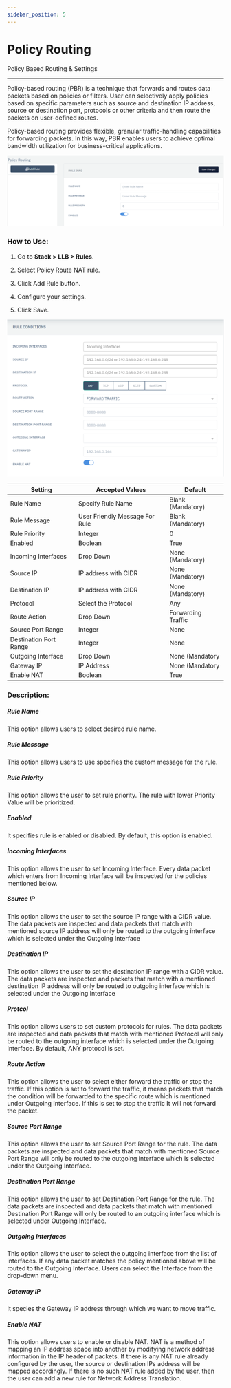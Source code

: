 ```yaml
---
sidebar_position: 5
---
```


# Policy Routing

Policy Based Routing & Settings

---

Policy-based routing (PBR) is a technique that forwards and routes data packets based on policies or filters. User can selectively apply policies based on specific parameters such as source and destination IP address, source or destination port, protocols or other criteria and then route the packets on user-defined routes.

Policy-based routing  provides flexible, granular traffic-handling capabilities for forwarding packets. In this way, PBR enables users to achieve optimal bandwidth utilization for business-critical applications.

![policy_routing](/img/llb/llb18.png)

### **How to Use:**

1. Go to **Stack > LLB > Rules**.

2. Select Policy Route NAT rule.

3. Click Add Rule button.

4. Configure your settings.

5. Click Save.

![policy_routing_rule_condition](/img/llb/llb19.png)

| Setting                | Accepted Values                | Default            |
|------------------------|--------------------------------|--------------------|
| Rule Name              | Specify Rule Name              | Blank (Mandatory)  |
| Rule Message           | User Friendly Message For Rule | Blank (Mandatory)  |
| Rule Priority          | Integer                        | 0                  |
| Enabled                | Boolean                        | True               |
| Incoming Interfaces    | Drop Down                      | None (Mandatory)   |
| Source IP              | IP address with CIDR           | None (Mandatory)   |
| Destination IP         | IP address with CIDR           | None (Mandatory)   |
| Protocol               | Select the Protocol            | Any                |
| Route Action           | Drop Down                      | Forwarding Traffic |
| Source Port Range      | Integer                        | None               |
| Destination Port Range | Integer                        | None               |
| Outgoing Interface     | Drop Down                      | None (Mandatory    |
| Gateway IP             | IP Address                     | None (Mandatory    |
| Enable NAT             | Boolean                        | True               |

### **Description:**

##### **Rule Name**

This option allows users to select desired rule name.

##### **Rule Message**

This option allows users to use specifies the custom message for the rule.

##### **Rule Priority**

This option allows the user to set rule priority. The rule with lower Priority Value will be prioritized.

##### **Enabled**

It specifies rule is enabled or disabled. By default, this option is enabled.

##### **Incoming Interfaces**

This option allows the user to set Incoming Interface. Every data packet which enters from Incoming Interface will be inspected for the policies mentioned below.

##### **Source IP**

This option allows the user to set the source IP range with a CIDR value. The data packets are inspected and data packets that match with mentioned source IP address will only be routed to the outgoing interface which is selected under the Outgoing Interface

##### **Destination IP**

This option allows the user to set the destination IP range with a CIDR value. The data packets are inspected  and  packets that match with a mentioned destination IP address will only be routed to outgoing interface which is selected under the Outgoing Interface

##### **Protcol**

This option allows users to set custom protocols for rules. The data packets are inspected and data packets that match with mentioned Protocol will only be routed to the outgoing interface which is selected under the Outgoing Interface. By default, ANY protocol is set.

##### **Route Action**

This option allows the user to select either forward the traffic or stop the traffic. If this option is set to forward the traffic, it means packets that match the condition will be forwarded to the specific route which is mentioned under Outgoing Interface. If this is set to stop the traffic It will not forward the packet.

##### **Source Port Range**

This option allows the user to set Source Port Range for the rule. The data packets are inspected and data packets that match with mentioned Source Port Range will only be routed to the outgoing interface which is selected under the Outgoing Interface. 

##### **Destination Port Range**

This option allows the user to set Destination Port Range for the rule. The data packets are inspected and data packets that match with mentioned Destination Port Range will only be routed to an outgoing interface which is selected under Outgoing Interface. 

##### **Outgoing Interfaces**

This option allows the user to select the outgoing interface from the list of interfaces. If any data packet matches the policy mentioned above will be routed to the Outgoing Interface. Users can select the Interface from the drop-down menu.

##### **Gateway IP**

It species the Gateway IP address through which we want to move traffic.

##### **Enable NAT**

This option allows users to enable or disable NAT. NAT is a method of mapping an IP address space into another by modifying network address information in the IP header of packets. If there is any NAT rule already configured by the user, the source or destination IPs address will be mapped accordingly. If there is no such NAT rule added by the user, then the user can add a new rule for Network Address Translation.

